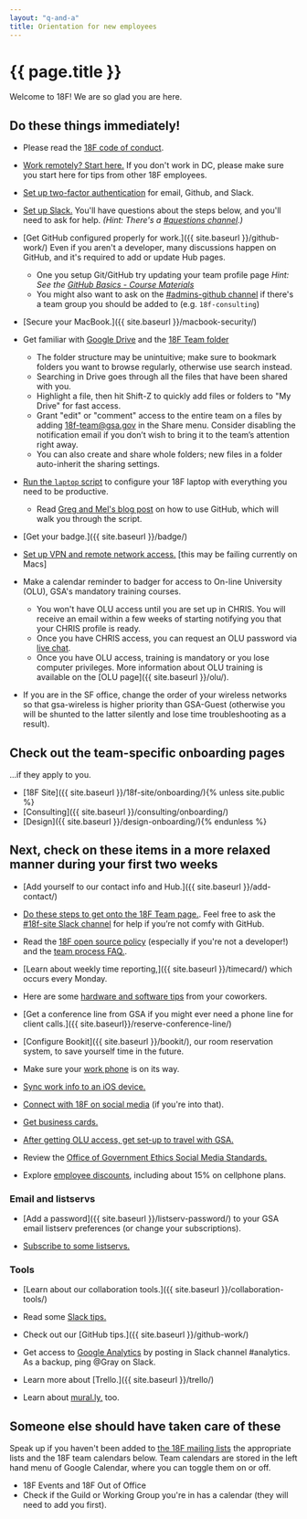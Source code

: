```yaml
---
layout: "q-and-a"
title: Orientation for new employees
---
```


# {{ page.title }}

Welcome to 18F! We are so glad you are here.


## Do these things immediately!

* Please read the [18F code of conduct](https://github.com/18F/code-of-conduct/blob/master/code-of-conduct.md).

* [Work remotely? Start here.](../private/remote-employee-faq) If you don't work in DC, please make sure you start here for tips from other 18F employees.

* [Set up two-factor authentication](../private/two-factor/) for email, Github, and Slack.

* [Set up Slack.](../slack/) You'll have questions about the steps below, and you'll need to ask for help.  _(Hint: There's a [#questions channel](https://18f.slack.com/messages/questions/).)_

* [Get GitHub configured properly for work.]({{ site.baseurl }}/github-work/) Even if you aren't a developer, many discussions happen on GitHub, and it's required to add or update Hub pages.
   * One you setup Git/GitHub try updating your team profile page
   _Hint: See the [GitHub Basics - Course Materials](https://docs.google.com/document/d/18b-4VPTcuqat-enGQSVzivGH2CsqdQVG0K0eToRM39I/edit#)_
   * You might also want to ask on the [#admins-github channel](https://18f.slack.com/messages/questions/) if there's a team group you should be added to (e.g. `18f-consulting`)

* [Secure your MacBook.]({{ site.baseurl }}/macbook-security/)

* Get familiar with [Google Drive](https://support.google.com/drive/answer/6021313?hl=en) and the [18F Team folder](https://drive.google.com/a/gsa.gov/folderview?id=0B84F26FpUP0lR1B2VVNGSi1MMVk&usp=sharing_eid)
    * The folder structure may be unintuitive; make sure to bookmark folders you want to browse regularly, otherwise use search instead.
    * Searching in Drive goes through all the files that have been shared with you.
    * Highlight a file, then hit Shift-Z to quickly add files or folders to "My Drive" for fast access.
    * Grant "edit" or "comment" access to the entire team on a files by adding [18f-team@gsa.gov](mailto:18f-team@gsa.gov) in the Share menu. Consider disabling the notification email if you don’t wish to bring it to the team’s attention right away.
    * You can also create and share whole folders; new files in a folder auto-inherit the sharing settings.

* [Run the `laptop` script](https://github.com/18F/laptop) to configure your 18F laptop with everything you need to be productive.
    * Read [Greg and Mel's blog post](https://18f.gsa.gov/2015/03/03/how-to-use-github-and-the-terminal-a-guide/) on how to use GitHub, which will walk you through the script.

* [Get your badge.]({{ site.baseurl }}/badge/)

* [Set up VPN and remote network access.](../private/access-gsa-remote/) [this may be failing currently on Macs]

* Make a calendar reminder to badger for access to On-line University (OLU), GSA's mandatory training courses.
    * You won't have OLU access until you are set up in CHRIS. You will receive
      an email within a few weeks of starting notifying you that your CHRIS
      profile is ready.
    * Once you have CHRIS access, you can request an OLU password via [live chat](
      https://clientsupport.eskillz.com/Interface/Chat.aspx).
    * Once you have OLU access, training is mandatory or you lose computer
      privileges. More information about OLU training is available on the
      [OLU page]({{ site.baseurl }}/olu/).

* If you are in the SF office, change the order of your wireless networks so that gsa-wireless is higher priority than GSA-Guest (otherwise you will be shunted to the latter silently and lose time troubleshooting as a result).

## Check out the team-specific onboarding pages

...if they apply to you.

* [18F Site]({{ site.baseurl }}/18f-site/onboarding/){% unless site.public %}
* [Consulting]({{ site.baseurl }}/consulting/onboarding/)
* [Design]({{ site.baseurl }}/design-onboarding/){% endunless %}

## Next, check on these items in a more relaxed manner during your first two weeks

* [Add yourself to our contact info and Hub.]({{ site.baseurl }}/add-contact/)

* [Do these steps to get onto the 18F Team page.](https://github.com/18F/18f.gsa.gov/#getting-your-picture-and-bio-on-the-site). Feel free to ask the [#18f-site Slack channel](https://18f.slack.com/messages/18f-site/) for help if you’re not comfy with GitHub.

* Read the [18F open source policy](https://github.com/18F/open-source-policy/blob/master/policy.md) (especially if you're not a developer!) and the [team process FAQ.](https://github.com/18F/open-source-policy/blob/master/practice.md).

* [Learn about weekly time reporting,]({{ site.baseurl }}/timecard/) which occurs every Monday.

* Here are some [hardware and software tips](../private/uses-this/) from your coworkers.

* [Get a conference line from GSA if you might ever need a phone line for client calls.]({{ site.baseurl}}/reserve-conference-line/)

* [Configure Bookit]({{ site.baseurl }}/bookit/), our room reservation system, to save yourself time in the future.

* Make sure your [work phone](../../work-phone/) is on its way.

* [Sync work info to an iOS device.](../private/ios-sync/)

* [Connect with 18F on social media](../private/socialmedia/) (if you're into that).

* [Get business cards.](../private/business-cards/)

* [After getting OLU access, get set-up to travel with GSA.](https://docs.google.com/a/gsa.gov/document/d/12CvKaLm4Me6g69VLj6mDTmRdF0fHNaNXIfsqNu9ZMsI/edit)

* Review the [Office of Government Ethics Social Media Standards.](http://www.oge.gov/DisplayTemplates/ModelSub.aspx?id=8589959880)

* Explore [employee discounts](../private/fed-discount-phone/), including about 15% on cellphone plans.

### Email and listservs

* [Add a password]({{ site.baseurl }}/listserv-password/) to your GSA email listserv preferences (or change your subscriptions).

* [Subscribe to some listservs.](../private/listservs/)

### Tools

* [Learn about our collaboration tools.]({{ site.baseurl }}/collaboration-tools/)

* Read some [Slack tips.](../slack-tips/)

* Check out our [GitHub tips.]({{ site.baseurl }}/github-work/)

* Get access to [Google Analytics](https://www.google.com/analytics) by posting in Slack channel #analytics. As a backup, ping @Gray on Slack.

* Learn more about [Trello.]({{ site.baseurl }}/trello/)

* Learn about [mural.ly,](../private/murally) too.

## Someone else should have taken care of these
Speak up if you haven't been added to [the 18F mailing lists](../private/listservs/#18f-specific) the appropriate lists and the 18F team calendars below. Team calendars are stored in the left hand menu of Google Calendar, where you can toggle them on or off.

* 18F Events and 18F Out of Office
* Check if the Guild or Working Group you're in has a calendar (they will need to add you first).
